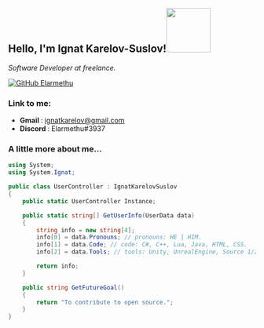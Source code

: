 <h2> Hello, I'm Ignat Karelov-Suslov!<img src="https://media.giphy.com/media/mGcNjsfWAjY5AEZNw6/giphy.gif" width="90"> </h2>
<p><em> Software Developer at freelance. </em></p>

[![GitHub Elarmethu](https://img.shields.io/github/followers/elarmethu?label=follow&style=social)](https://github.com/Elarmethu)

### Link to me:
* <b> Gmail </b>: ignatkarelov@gmail.com
* <b> Discord </b>: Elarmethu#3937


### A little more about me... ###

```c#
using System;
using System.Ignat;

public class UserController : IgnatKarelovSuslov 
{
	public static UserController Instance;

	public static string[] GetUserInfo(UserData data)
	{
		string info = new string[4];
		info[0] = data.Pronouns; // pronouns: HE | HIM.
		info[1] = data.Code; // code: C#, C++, Lua, Java, HTML, CSS.
		info[2] = data.Tools; // tools: Unity, UnrealEngine, Source 1/2, Styled-Components, Node.

		return info;
	}

	public string GetFutureGoal()
	{
		return "To contribute to open source.";
	}
}
```

